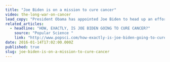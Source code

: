 ```yaml
---
title: "Joe Biden is on a mission to cure cancer"
video: the-long-war-on-cancer
lead_copy: "President Obama has appointed Joe Biden to head up an effort to cure cancer. Here’s what happened the first time a president declared war on cancer."
related_articles:
  - headline: "HOW, EXACTLY, IS JOE BIDEN GOING TO CURE CANCER?"
    source: "Popular Science "
    link: "http://www.popsci.com/how-exactly-is-joe-biden-going-to-cure-cancer"
date: 2016-01-14T17:02:00.000Z
published: true
slug: joe-biden-is-on-a-mission-to-cure-cancer
---
```


